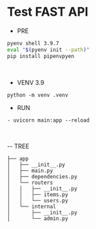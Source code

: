 # Test FAST API

- PRE
```sh
pyenv shell 3.9.7
eval "$(pyenv init --path)"
pip install pipenvpyen  
```
<br>

- VENV 3.9
```
python -m venv .venv
```

- RUN
```
- uvicorn main:app --reload
```
<br>

-- TREE
```tree
├── app
│   ├── __init__.py
│   ├── main.py
│   ├── dependencies.py
│   └── routers
│   │   ├── __init__.py
│   │   ├── items.py
│   │   └── users.py
│   └── internal
│       ├── __init__.py
│       └── admin.py
```
